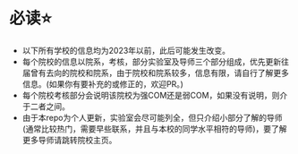 # 必读⭐

* 以下所有学校的信息均为2023年以前，此后可能发生改变。
* 每个院校的信息以院系，考核，部分实验室及导师三个部分组成，优先更新往届曾有去向的院校和院系，由于院校和院系较多，信息有限，请自行了解更多信息。(如果你有要补充的或修正的，欢迎PR。)
* 每个院校考核部分会说明该院校为强COM还是弱COM，如果没有说明，则介于二者之间。
* 由于本repo为个人更新，实验室会尽可能列全，但只介绍小部分了解的导师(通常比较热门，需要早些联系，并且与本校的同学水平相符的导师)，要了解更多导师请跳转院校主页。



